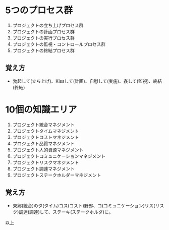 # 5つのプロセス群

1. プロジェクトの立ち上げプロセス群
1. プロジェクトの計画プロセス群
1. プロジェクトの実行プロセス群
1. プロジェクトの監視・コントロールプロセス群
1. プロジェクトの終結プロセス群

## 覚え方

- 勃起して(立ち上げ)、Kissして(計画)、自慰して(実施)、姦して(監視)、終結(終結)

# 10個の知識エリア

1. プロジェクト統合マネジメント
1. プロジェクトタイムマネジメント
1. プロジェクトコストマネジメント
1. プロジェクト品質マネジメント
1. プロジェクト人的資源マネジメント
1. プロジェクトコミュニケーションマネジメント
1. プロジェクトリスクマネジメント
1. プロジェクト調達マネジメント
1. プロジェクトステークホルダーマネジメント

## 覚え方

- 東郷(統合)のタ(タイム)コス(コスト)野郎、コ(コミュニケーション)リス(リスク)調達(調達)して、ステーキ(ステークホルダ)に。

以上
